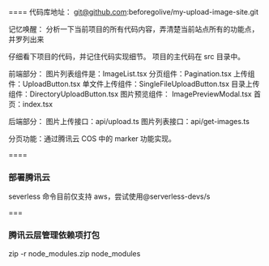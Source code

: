 ====
代码库地址：
git@github.com:beforegolive/my-upload-image-site.git

记忆唤醒：
分析一下当前项目的所有代码内容，弄清楚当前站点所有的功能点，并罗列出来

仔细看下项目的代码，并记住代码实现细节。
项目的主代码在 src 目录中。

前端部分：
图片列表组件是：ImageList.tsx
分页组件：Pagination.tsx
上传组件：UploadButton.tsx
单文件上传组件：SingleFileUploadButton.tsx
目录上传组件：DirectoryUploadButton.tsx
图片预览组件： ImagePreviewModal.tsx
首页：index.tsx

后端部分：
图片上传接口：api/upload.ts
图片列表接口：api/get-images.ts

分页功能：通过腾讯云 COS 中的 marker 功能实现。

====

### 部署腾讯云

severless 命令目前仅支持 aws，尝试使用@serverless-devs/s

===

### 腾讯云层管理依赖项打包

zip -r node_modules.zip node_modules
